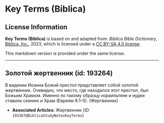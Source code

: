 # Key Terms (Biblica)

## License Information

**Key Terms (Biblica)** is based on and adapted from: _Biblica Bible Dictionary_, [Biblica, Inc.](https://www.biblica.com/), 2023, which is licensed under a [CC BY-SA 4.0 license](https://creativecommons.org/licenses/by-sa/4.0/legalcode.en).

This markdown version is provided under the same license.



--------------------------------

## Золотой жертвенник (id: 193264)

В видении Иоанна Божий престол представляет собой золотой жертвенник. Очевидно, что место, где находился этот престол, был Божьим Храмом. Именно по такому образцу израильтяне и иудеи ставили скинию и Храм (Евреям 8:1–5\). (Жертвенник)

* **Associated Articles:** Жертвенник (ID: `193367@BiblicaStudyNotesKeyTerms`)

